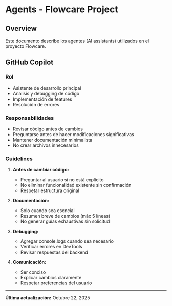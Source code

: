 # Agents - Flowcare Project

## Overview

Este documento describe los agentes (AI assistants) utilizados en el proyecto Flowcare.

## GitHub Copilot

### Rol

- Asistente de desarrollo principal
- Análisis y debugging de código
- Implementación de features
- Resolución de errores

### Responsabilidades

- Revisar código antes de cambios
- Preguntarse antes de hacer modificaciones significativas
- Mantener documentación minimalista
- No crear archivos innecesarios

### Guidelines

1. **Antes de cambiar código:**

   - Preguntar al usuario si no está explícito
   - No eliminar funcionalidad existente sin confirmación
   - Respetar estructura original

2. **Documentación:**

   - Solo cuando sea esencial
   - Resumen breve de cambios (máx 5 líneas)
   - No generar guías exhaustivas sin solicitud

3. **Debugging:**

   - Agregar console.logs cuando sea necesario
   - Verificar errores en DevTools
   - Revisar respuestas del backend

4. **Comunicación:**
   - Ser conciso
   - Explicar cambios claramente
   - Respetar preferencias del usuario

---

**Última actualización:** Octubre 22, 2025
